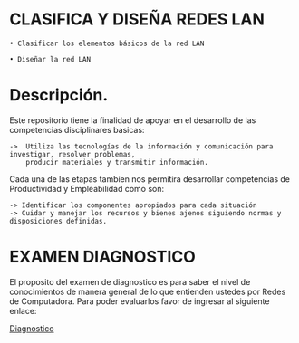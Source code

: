 # CLASIFICA Y DISEÑA REDES LAN

    • Clasificar los elementos básicos de la red LAN
    
    • Diseñar la red LAN

# Descripción.
Este repositorio tiene la finalidad de apoyar en el desarrollo de las competencias disciplinares basicas: 

    ->  Utiliza las tecnologías de la información y comunicación para investigar, resolver problemas, 
        producir materiales y transmitir información.

Cada una de las etapas tambien nos permitira desarrollar competencias de Productividad y Empleabilidad como son:

    -> Identificar los componentes apropiados para cada situación
    -> Cuidar y manejar los recursos y bienes ajenos siguiendo normas y disposiciones definidas.

 
# EXAMEN DIAGNOSTICO
  El proposito del examen de diagnostico es para saber el nivel de conocimientos de manera general de lo que entienden ustedes por Redes de Computadora. Para poder evaluarlos favor de ingresar al siguiente enlace:

[Diagnostico](https://github.com/RepoMilton/DiagnosticoRedes.git)


